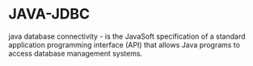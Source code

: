 # JAVA-JDBC
java database connectivity  - is the JavaSoft specification of a standard application programming interface (API) that allows Java programs to access database management systems.
